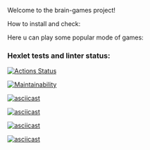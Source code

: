 Welcome to the brain-games project!

How to install and check:

Here u can play some popular mode of games:


### Hexlet tests and linter status:
[![Actions Status](https://github.com/WhereIU/frontend-project-44/actions/workflows/hexlet-check.yml/badge.svg)](https://github.com/WhereIU/frontend-project-44/actions)

[![Maintainability](https://api.codeclimate.com/v1/badges/3fd270e07a5172b272b1/maintainability)](https://codeclimate.com/github/WhereIU/frontend-project-44/maintainability)

[![asciicast](https://asciinema.org/a/626035.svg)](https://asciinema.org/a/626035)

[![asciicast](https://asciinema.org/a/626049.svg)](https://asciinema.org/a/626049)

[![asciicast](https://asciinema.org/a/626714.svg)](https://asciinema.org/a/626714)

[![asciicast](https://asciinema.org/a/626773.svg)](https://asciinema.org/a/626773)